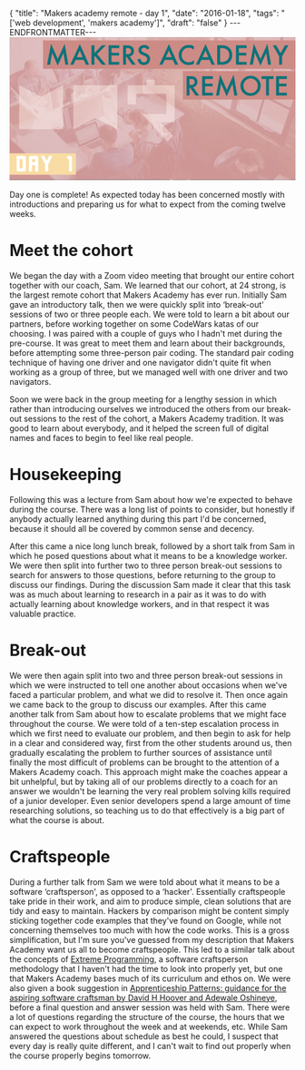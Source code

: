 {
  "title": "Makers academy remote - day 1",
  "date": "2016-01-18",
  "tags": "['web development', 'makers academy']",
  "draft": "false"
}
---ENDFRONTMATTER---
![Makers Academy remote day 1](media/makers-academy-remote-day-1-header.png "Makers Academy remote day 1")

Day one is complete! As expected today has been concerned mostly with introductions and preparing us for what to expect from the coming twelve weeks.

# Meet the cohort

We began the day with a Zoom video meeting that brought our entire cohort together with our coach, Sam. We learned that our cohort, at 24 strong, is the largest remote cohort that Makers Academy has ever run. Initially Sam gave an introductory talk, then we were quickly split into ‘break-out' sessions of two or three people each. We were told to learn a bit about our partners, before working together on some CodeWars katas of our choosing. I was paired with a couple of guys who I hadn't met during the pre-course. It was great to meet them and learn about their backgrounds, before attempting some three-person pair coding. The standard pair coding technique of having one driver and one navigator didn't quite fit when working as a group of three, but we managed well with one driver and two navigators.

Soon we were back in the group meeting for a lengthy session in which rather than introducing ourselves we introduced the others from our break-out sessions to the rest of the cohort, a Makers Academy tradition. It was good to learn about everybody, and it helped the screen full of digital names and faces to begin to feel like real people.

# Housekeeping

Following this was a lecture from Sam about how we're expected to behave during the course. There was a long list of points to consider, but honestly if anybody actually learned anything during this part I'd be concerned, because it should all be covered by common sense and decency.

After this came a nice long lunch break, followed by a short talk from Sam in which he posed questions about what it means to be a knowledge worker. We were then split into further two to three person break-out sessions to search for answers to those questions, before returning to the group to discuss our findings. During the discussion Sam made it clear that this task was as much about learning to research in a pair as it was to do with actually learning about knowledge workers, and in that respect it was valuable practice.

# Break-out

We were then again split into two and three person break-out sessions in which we were instructed to tell one another about occasions when we've faced a particular problem, and what we did to resolve it. Then once again we came back to the group to discuss our examples. After this came another talk from Sam about how to escalate problems that we might face throughout the course. We were told of a ten-step escalation process in which we first need to evaluate our problem, and then begin to ask for help in a clear and considered way, first from the other students around us, then gradually escalating the problem to further sources of assistance until finally the most difficult of problems can be brought to the attention of a Makers Academy coach. This approach might make the coaches appear a bit unhelpful, but by taking all of our problems directly to a coach for an answer we wouldn't be learning the very real problem solving kills required of a junior developer. Even senior developers spend a large amount of time researching solutions, so teaching us to do that effectively is a big part of what the course is about.

# Craftspeople

During a further talk from Sam we were told about what it means to be a software ‘craftsperson', as opposed to a ‘hacker'. Essentially craftspeople take pride in their work, and aim to produce simple, clean solutions that are tidy and easy to maintain. Hackers by comparison might be content simply sticking together code examples that they've found on Google, while not concerning themselves too much with how the code works. This is a gross simplification, but I'm sure you've guessed from my description that Makers Academy want us all to become craftspeople. This led to a similar talk about the concepts of <a href="http://extremeprogramming.org" class="link">Extreme Programming</a>, a software craftsperson methodology that I haven't had the time to look into properly yet, but one that Makers Academy bases much of its curriculum and ethos on. We were also given a book suggestion in <a href="https://www.goodreads.com/book/show/5608045-apprenticeship-patterns" class="link">Apprenticeship Patterns: guidance for the aspiring software craftsman by David H Hoover and Adewale Oshineye</a>, before a final question and answer session was held with Sam. There were a lot of questions regarding the structure of the course, the hours that we can expect to work throughout the week and at weekends, etc. While Sam answered the questions about schedule as best he could, I suspect that every day is really quite different, and I can't wait to find out properly when the course properly begins tomorrow.